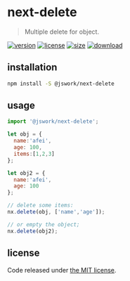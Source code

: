 # next-delete
> Multiple delete for object.

[![version][version-image]][version-url]
[![license][license-image]][license-url]
[![size][size-image]][size-url]
[![download][download-image]][download-url]

## installation
```bash
npm install -S @jswork/next-delete
```

## usage
```js
import '@jswork/next-delete';

let obj = {
  name:'afei',
  age: 100,
  items:[1,2,3]
};

let obj2 = {
  name:'afei',
  age: 100
};

// delete some items:
nx.delete(obj, ['name','age']);

// or empty the object;
nx.delete(obj2);
```

## license
Code released under [the MIT license](https://github.com/afeiship/next-delete/blob/master/LICENSE.txt).

[version-image]: https://img.shields.io/npm/v/@jswork/next-delete
[version-url]: https://npmjs.org/package/@jswork/next-delete

[license-image]: https://img.shields.io/npm/l/@jswork/next-delete
[license-url]: https://github.com/afeiship/next-delete/blob/master/LICENSE.txt

[size-image]: https://img.shields.io/bundlephobia/minzip/@jswork/next-delete
[size-url]: https://github.com/afeiship/next-delete/blob/master/dist/next-delete.min.js

[download-image]: https://img.shields.io/npm/dm/@jswork/next-delete
[download-url]: https://www.npmjs.com/package/@jswork/next-delete
